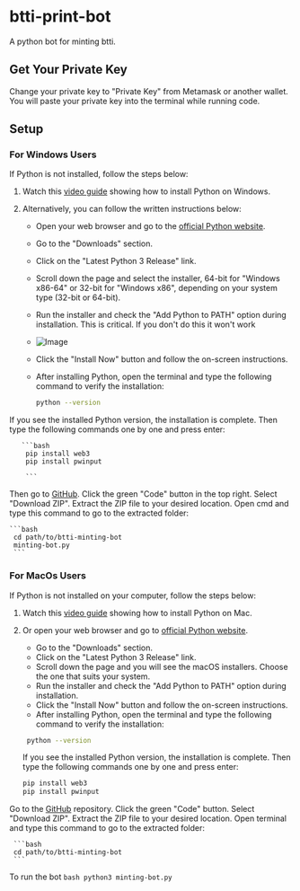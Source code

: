 # btti-print-bot
A python bot for minting btti.

## Get Your Private Key

Change your private key to "Private Key" from Metamask or another wallet. You will paste your private key into the terminal while running code.

## Setup

### For Windows Users
If Python is not installed, follow the steps below:

1. Watch this [video guide](https://www.youtube.com/watch?v=ERcsRnUQ64s) showing how to install Python on Windows.

2. Alternatively, you can follow the written instructions below:

   - Open your web browser and go to the [official Python website](https://www.python.org/).
   - Go to the "Downloads" section.
   - Click on the "Latest Python 3 Release" link.
   - Scroll down the page and select the installer, 64-bit for "Windows x86-64" or 32-bit for "Windows x86", depending on your system type (32-bit or 64-bit).
   - Run the installer and check the "Add Python to PATH" option during installation. This is critical. If you don't do this it won't work
   - ![Image](https://github.com/EminnM/XRPS-minting-bot/assets/63583116/48e43f9a-218d-4995-9bf6-db221df52a32)
   - Click the "Install Now" button and follow the on-screen instructions.
   - After installing Python, open the terminal and type the following command to verify the installation:

        ```bash
        python --version
        ```
If you see the installed Python version, the installation is complete. Then type the following commands one by one and press enter:

       ```bash
        pip install web3
        pip install pwinput

        ```


Then go to [GitHub](https://github.com/EminnM/btti-minting-bot/).
     Click the green "Code" button in the top right.
     Select "Download ZIP".
     Extract the ZIP file to your desired location.
     Open cmd and type this command to go to the extracted folder:

    ```bash
     cd path/to/btti-minting-bot
     minting-bot.py
     ```
### For MacOs Users
If Python is not installed on your computer, follow the steps below:

1. Watch this [video guide](https://www.youtube.com/watch?v=5zX1MkAHdKU) showing how to install Python on Mac.

2. Or open your web browser and go to [official Python website](https://www.python.org/).

   - Go to the "Downloads" section.
   - Click on the "Latest Python 3 Release" link.
   - Scroll down the page and you will see the macOS installers. Choose the one that suits your system.
   - Run the installer and check the "Add Python to PATH" option during installation.
   - Click the "Install Now" button and follow the on-screen instructions.
   - After installing Python, open the terminal and type the following command to verify the installation:

    ```bash
     python --version
     ```
   If you see the installed Python version, the installation is complete. Then type the following commands one by one and press enter:
   
     ```bash
     pip install web3
     pip install pwinput
     ```
Go to the [GitHub](https://github.com/EminnM/btti-minting-bot/) repository.
     Click the green "Code" button.
     Select "Download ZIP".
     Extract the ZIP file to your desired location.
     Open terminal and type this command to go to the extracted folder:

     ```bash
     cd path/to/btti-minting-bot
     ```
To run the bot
     ```bash
     python3 minting-bot.py
     ```

